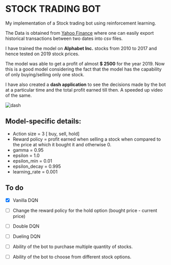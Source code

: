 # STOCK TRADING BOT

My implementation of a Stock trading bot using reinforcement learning.

The Data is obtained from [Yahoo Finance](https://in.finance.yahoo.com/) where one can easily export historical transactions between two dates into csv files.

I have trained the model on **Alphabet Inc.** stocks from 2010 to 2017 and hence tested on 2019 stock prices.

The model was able to get a profit of almost **$ 2500** for the year 2019. Now this is a good model considering the fact that the model has the capability of only buying/selling only one stock.

I have also created a **dash application** to see the decisions made by the bot at a particular time and the total profit earned till then. A speeded up video of the same.

![dash](stock-DQN.gif)


## Model-specific details:

- Action size = 3 [ buy, sell, hold]
- Reward policy = profit earned when selling a stock when compared to the price at which it bought it and otherwise 0.
- gamma = 0.95
- epsilon = 1.0
- epsilon_min = 0.01
- epsilon_decay = 0.995
- learning_rate = 0.001

## To do

- [x] Vanilla DQN
- [ ] Change the reward policy for the hold option (bought price - current price)
- [ ] Double DQN
- [ ] Dueling DQN
- [ ] Ability of the bot to purchase multiple quantity of stocks.
- [ ] Ability of the bot to choose from different stock options.

